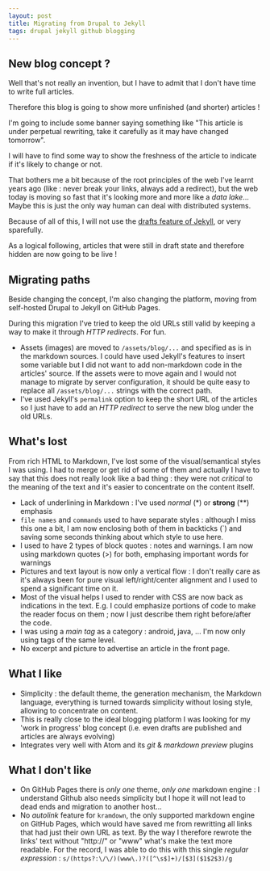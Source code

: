 ```yaml
---
layout: post
title: Migrating from Drupal to Jekyll
tags: drupal jekyll github blogging
---
```


## New blog concept ?

Well that's not really an invention, but I have to admit that I don't have time to write full articles.

Therefore this blog is going to show more unfinished (and shorter) articles !

I'm going to include some banner saying something like "This article is under perpetual rewriting, take it carefully as it may have changed tomorrow".

I will have to find some way to show the freshness of the article to indicate if it's likely to change or not.

That bothers me a bit because of the root principles of the web I've learnt years ago (like : never break your links, always add a redirect), but the web today is moving so fast that it's looking more and more like a *data lake*... Maybe this is just the only way human can deal with distributed systems.

Because of all of this, I will not use the [drafts feature of Jekyll](https://jekyllrb.com/docs/drafts/), or very sparefully.

As a logical following, articles that were still in draft state and therefore hidden are now going to be live !

## Migrating paths

Beside changing the concept, I'm also changing the platform, moving from self-hosted Drupal to Jekyll on GitHub Pages.

During this migration I've tried to keep the old URLs still valid by keeping a way to make it through *HTTP redirects*. For fun.

- Assets (images) are moved to `/assets/blog/...` and specified as is in the markdown sources. I could have used Jekyll's features to insert some variable but I did not want to add non-markdown code in the articles' source. If the assets were to move again and I would not manage to migrate by server configuration, it should be quite easy to replace all `/assets/blog/...` strings with the correct path.
- I've used Jekyll's `permalink` option to keep the short URL of the articles so I just have to add an *HTTP redirect* to serve the new blog under the old URLs.

## What's lost

From rich HTML to Markdown, I've lost some of the visual/semantical styles I was using.
I had to merge or get rid of some of them and actually I have to say that this does not really look like a bad thing : they were not *critical* to the meaning of the text and it's easier to concentrate on the content itself.

- Lack of underlining in Markdown : I've used *normal* (\*) or **strong** (\*\*) emphasis
- `file names` and `commands` used to have separate styles : although I miss this one a bit, I am now enclosing both of them in backticks (\`) and saving some seconds thinking about which style to use here.
- I used to have 2 types of block quotes : notes and warnings. I am now using markdown quotes (>) for both, emphasing important words for warnings
- Pictures and text layout is now only a vertical flow : I don't really care as it's always been for pure visual left/right/center alignment and I used to spend a significant time on it.
- Most of the visual helps I used to render with CSS are now back as indications in the text. E.g. I could emphasize portions of code to make the reader focus on them ; now I just describe them right before/after the code.
- I was using a *main tag* as a category : android, java, ... I'm now only using tags of the same level.
- No excerpt and picture to advertise an article in the front page.

## What I like

- Simplicity : the default theme, the generation mechanism, the Markdown language, everything is turned towards simplicity without losing style, allowing to concentrate on content.
- This is really close to the ideal blogging platform I was looking for my 'work in progress' blog concept (i.e. even drafts are published and articles are always evolving)
- Integrates very well with Atom and its *git* & *markdown preview* plugins

## What I don't like

- On GitHub Pages there is *only one* theme, *only one* markdown engine : I understand Github also needs simplicity but I hope it will not lead to dead ends and migration to another host...
- No *autolink* feature for `kramdown`, the only supported markdown engine on GitHub Pages, which would have saved me from rewritting all links that had just their own URL as text. By the way I therefore rewrote the links' text without "http://" or "www" what's make the text more readable. For the record, I was able to do this with this single *regular expression* : `s/(https?:\/\/)(www\.)?([^\s$]+)/[$3]($1$2$3)/g`
